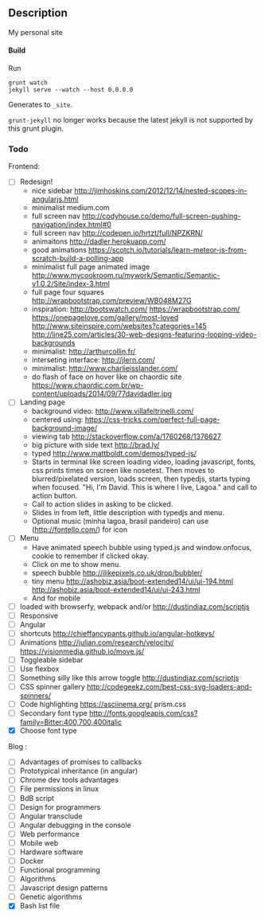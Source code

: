 ## Description

My personal site


#### Build
Run

	grunt watch
	jekyll serve --watch --host 0.0.0.0

Generates to `_site`.

`grunt-jekyll` no longer works because the latest jekyll is not supported by this grunt plugin.


### Todo

Frontend:

- [ ] Redesign!
	- nice sidebar http://jimhoskins.com/2012/12/14/nested-scopes-in-angularjs.html
	- minimalist medium.com
	- full screen nav http://codyhouse.co/demo/full-screen-pushing-navigation/index.html#0
	- full screen nav http://codepen.io/hrtzt/full/NPZKRN/
	- animaitons http://dadler.herokuapp.com/
	- good animations https://scotch.io/tutorials/learn-meteor-js-from-scratch-build-a-polling-app
	- minimalist full page animated image http://www.mycookroom.ru/mywork/Semantic/Semantic-v1.0.2/Site/index-3.html
	- full page four squares http://wrapbootstrap.com/preview/WB048M27G
	- inspiration: http://bootswatch.com/ https://wrapbootstrap.com/  https://onepagelove.com/gallery/most-loved http://www.siteinspire.com/websites?categories=145 http://line25.com/articles/30-web-designs-featuring-looping-video-backgrounds
	- minimalist: http://arthurcollin.fr/
	- interseting interface: http://jlern.com/
	- minimalist: http://www.charlieisslander.com/
	- do flash of face on hover like on chaordic site https://www.chaordic.com.br/wp-content/uploads/2014/09/77davidadler.jpg
- [ ] Landing page
	- background video: http://www.villafeltrinelli.com/
	- centered using: https://css-tricks.com/perfect-full-page-background-image/
	- viewing tab http://stackoverflow.com/a/1760268/1376627
	- big picture with side text http://brad.ly/
	- typed http://www.mattboldt.com/demos/typed-js/
	- Starts in terminal like screen loading video, loading javascript, fonts, css prints times on screen like nosetest. Then moves to
	blurred/pixelated version, loads screen, then typedjs, starts typing when focused. "Hi, I'm David. This is where I live, Lagoa." and call to action button.
	- Call to action slides in asking to be clicked.
	- Slides in from left, little description with typedjs and menu.
	- Optional music (minha lagoa, brasil pandeiro)  can use (http://fontello.com/) for icon
- [ ] Menu
	- Have animated speech bubble using typed.js and window.onfocus, cookie to remember if clicked okay.
	- Click on me to show menu.
	- speech bubble http://ilikepixels.co.uk/drop/bubbler/
	- tiny menu http://ashobiz.asia/boot-extended14/ui/ui-194.html http://ashobiz.asia/boot-extended14/ui/ui-243.html
	- And for mobile
- [ ] loaded with browserfy, webpack and/or http://dustindiaz.com/scriptjs
- [ ] Responsive
- [ ] Angular
- [ ] shortcuts http://chieffancypants.github.io/angular-hotkeys/
- [ ] Animations http://julian.com/research/velocity/ https://visionmedia.github.io/move.js/
- [ ] Toggleable sidebar
- [ ] Use flexbox
- [ ] Something silly like this arrow toggle http://dustindiaz.com/scriptjs
- [ ] CSS spinner gallery http://codegeekz.com/best-css-svg-loaders-and-spinners/
- [ ] Code highlighting https://asciinema.org/ prism.css
- [ ] Secondary font type http://fonts.googleapis.com/css?family=Bitter:400,700,400italic
- [x] Choose font type

Blog :

- [ ] Advantages of promises to callbacks
- [ ] Prototypical inheritance (in angular)
- [ ] Chrome dev tools advantages
- [ ] File permissions in linux
- [ ] BdB script
- [ ] Design for programmers
- [ ] Angular transclude
- [ ] Angular debugging in the console
- [ ] Web performance
- [ ] Mobile web
- [ ] Hardware software
- [ ] Docker
- [ ] Functional programming
- [ ] Algorithms
- [ ] Javascript design patterns
- [ ] Genetic algorithms
- [x] Bash list file
